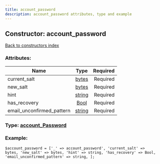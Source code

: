 ```yaml
---
title: account_password
description: account_password attributes, type and example
---
```

## Constructor: account\_password  
[Back to constructors index](index.md)



### Attributes:

| Name     |    Type       | Required |
|----------|:-------------:|---------:|
|current\_salt|[bytes](../types/bytes.md) | Required|
|new\_salt|[bytes](../types/bytes.md) | Required|
|hint|[string](../types/string.md) | Required|
|has\_recovery|[Bool](../types/Bool.md) | Required|
|email\_unconfirmed\_pattern|[string](../types/string.md) | Required|



### Type: [account\_Password](../types/account_Password.md)


### Example:

```
$account_password = ['_' => account_password', 'current_salt' => bytes, 'new_salt' => bytes, 'hint' => string, 'has_recovery' => Bool, 'email_unconfirmed_pattern' => string, ];
```